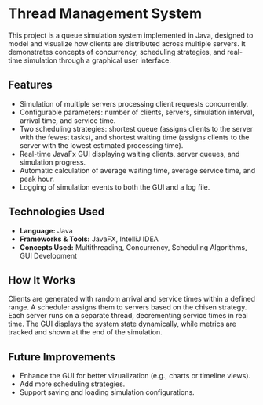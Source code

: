 # Thread Management System

This project is a queue simulation system implemented in Java, designed to model and visualize how clients are distributed across multiple servers. It demonstrates concepts of concurrency, scheduling strategies, and real-time simulation through a graphical user interface.

## Features
- Simulation of multiple servers processing client requests concurrently.
- Configurable parameters: number of clients, servers, simulation interval, arrival time, and service time.
- Two scheduling strategies: shortest queue (assigns clients to the server with the fewest tasks), and shortest waiting time (assigns clients to the server with the lowest estimated processing time).
- Real-time JavaFx GUI displaying waiting clients, server queues, and simulation progress.
- Automatic calculation of average waiting time, average service time, and peak hour.
- Logging of simulation events to both the GUI and a log file.

## Technologies Used
- **Language:** Java
- **Frameworks & Tools:** JavaFX, IntelliJ IDEA
- **Concepts Used:** Multithreading, Concurrency, Scheduling Algorithms, GUI Development

## How It Works
Clients are generated with random arrival and service times within a defined range. A scheduler assigns them to servers based on the chisen strategy. Each server runs on a separate thread, decrementing service times in real time. The GUI displays the system state dynamically, while metrics are tracked and shown at the end of the simulation.

## Future Improvements
- Enhance the GUI for better vizualization (e.g., charts or timeline views).
- Add more scheduling strategies.
- Support saving and loading simulation configurations.
